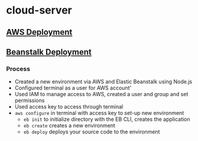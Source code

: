 # cloud-server

## [AWS Deployment](http://cloudserver-env.eba-b8rkdqta.us-west-2.elasticbeanstalk.com/)

## [Beanstalk Deployment](http://stephnitis-on-cloud-server-dev.us-west-2.elasticbeanstalk.com/)

### Process

- Created a new environment via AWS and Elastic Beanstalk using Node.js
- Configured terminal as a user for AWS account'
- Used IAM to manage access to AWS, created a user and group and set permissions
- Used access key to access through terminal
- `aws configure` in terminal with access key to set-up new environment
  - `eb init` to initialize directory with the EB CLI, creates the application
  - `eb create` creates a new environment
  - `eb deploy` deploys your source code to the environment
